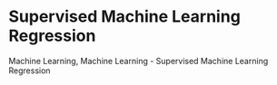 # Supervised Machine Learning Regression

Machine Learning, Machine Learning - Supervised Machine Learning Regression
